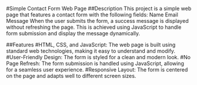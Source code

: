 #Simple Contact Form Web Page
##Description
This project is a simple web page that features a contact form with the following fields:
Name
Email
Message
When the user submits the form, a success message is displayed without refreshing the page. This is achieved using JavaScript to handle form submission and display the message dynamically.

##Features
#HTML, CSS, and JavaScript: The web page is built using standard web technologies, making it easy to understand and modify.
#User-Friendly Design: The form is styled for a clean and modern look.
#No Page Refresh: The form submission is handled using JavaScript, allowing for a seamless user experience.
#Responsive Layout: The form is centered on the page and adapts well to different screen sizes.
